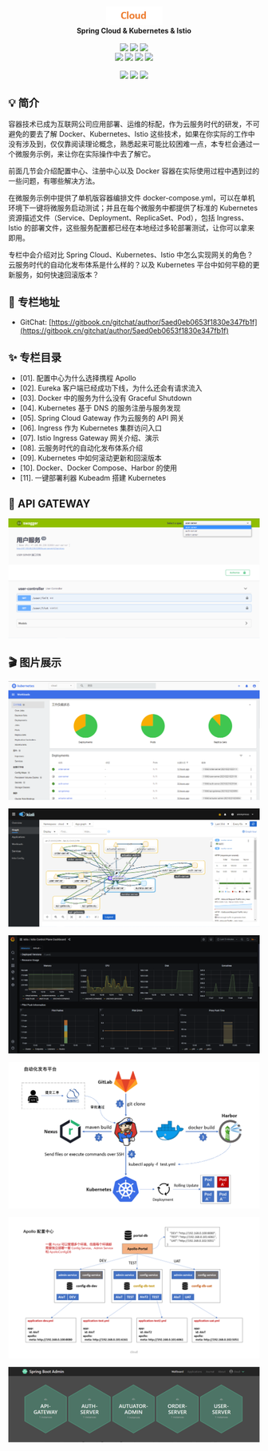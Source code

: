 <p align="center">
<img alt="14032" src="./assets/cloud.jpg" />
<br>
<b>Spring Cloud & Kubernetes & Istio</b>
<br><br>
<a title="Build Status" target="_blank" href="https://travis-ci.com/14032/cloud"><img src="https://img.shields.io/travis/14032/cloud.svg?style=flat-square"></a>
<a title="Docker Image CI" target="_blank" href="https://github.com/14032/cloud/actions"><img src="https://img.shields.io/github/workflow/status/14032/cloud/Docker%20Image%20CI?label=Actions&logo=github&style=flat-square"></a>
<a title="MIT" target="_blank" href="https://opensource.org/licenses/MIT"><img src="https://img.shields.io/badge/license-MIT-orange.svg?style=flat-square"></a>
<br>
<a title="Kubernetes" target="_blank" href="https://kubernetes.io/docs/home/"><img src="https://img.shields.io/badge/kubernetes-1.19.0-blue?style=flat-square"></a>
<a title="Istio" target="_blank" href="https://istio.io/"><img src="https://img.shields.io/badge/istio-1.9-yellow?style=flat-square"></a>
<a title="Spring Cloud" target="_blank" href="https://cloud.spring.io/spring-cloud-gateway/reference/html/"><img src="https://img.shields.io/badge/springcloud-Greenwich-brightgreen?style=flat-square"></a>
<a title="Last Commit" target="_blank" href="https://github.com/14032/cloud/commits/master"><img src="https://img.shields.io/github/last-commit/14032/cloud?style=flat-square"></a>
<br><br>
<a title="GitHub Watchers" target="_blank" href="https://github.com/14032/cloud/watchers"><img src="https://img.shields.io/github/watchers/14032/cloud.svg?label=Watchers&style=social"></a>  
<a title="GitHub Stars" target="_blank" href="https://github.com/14032/cloud/stargazers"><img src="https://img.shields.io/github/stars/14032/cloud.svg?label=Stars&style=social"></a>  
<a title="GitHub Forks" target="_blank" href="https://github.com/14032/cloud/network/members"><img src="https://img.shields.io/github/forks/14032/cloud.svg?label=Forks&style=social"></a>  
</p>

## :bulb: 简介 

容器技术已成为互联网公司应用部署、运维的标配，作为云服务时代的研发，不可避免的要去了解 Docker、Kubernetes、Istio 这些技术，如果在你实际的工作中没有涉及到，仅仅靠阅读理论概念，熟悉起来可能比较困难一点，本专栏会通过一个微服务示例，来让你在实际操作中去了解它。

前面几节会介绍配置中心、注册中心以及 Docker 容器在实际使用过程中遇到过的一些问题，有哪些解决方法。

在微服务示例中提供了单机版容器编排文件 docker-compose.yml，可以在单机环境下一键将微服务启动测试；并且在每个微服务中都提供了标准的 Kubernetes 资源描述文件（Service、Deployment、ReplicaSet、Pod），包括 Ingress、Istio 的部署文件，这些服务配置都已经在本地经过多轮部署测试，让你可以拿来即用。

专栏中会介绍对比 Spring Cloud、Kubernetes、Istio 中怎么实现网关的角色？云服务时代的自动化发布体系是什么样的？以及 Kubernetes 平台中如何平稳的更新服务，如何快速回滚版本？

## :loudspeaker: 专栏地址 

- GitChat: [https://gitbook.cn/gitchat/author/5aed0eb0653f1830e347fb1f](https://gitbook.cn/gitchat/author/5aed0eb0653f1830e347fb1f)

## :sparkles: 专栏目录

- [01]. 配置中心为什么选择携程 Apollo
- [02]. Eureka 客户端已经成功下线，为什么还会有请求流入
- [03]. Docker 中的服务为什么没有 Graceful Shutdown
- [04]. Kubernetes 基于 DNS 的服务注册与服务发现
- [05]. Spring Cloud Gateway 作为云服务的 API 网关
- [06]. Ingress 作为 Kubernetes 集群访问入口
- [07]. Istio Ingress Gateway 网关介绍、演示
- [08]. 云服务时代的自动化发布体系介绍
- [09]. Kubernetes 中如何滚动更新和回滚版本
- [10]. Docker、Docker Compose、Harbor 的使用
- [11]. 一键部署利器 Kubeadm 搭建 Kubernetes

## :book: API GATEWAY

![image](assets/swagger.jpg) 

## :clapper: 图片展示

![image](assets/dashboard.png) 
 
![image](assets/kiali.png) 
 
![image](assets/grafana.png) 

![image](assets/devops.png) 

![image](assets/apollo.png) 

![image](assets/actuator.jpg) 